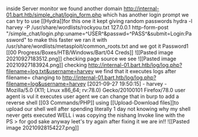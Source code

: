 inside Server monitor we found another domain 
http://internal-01.bart.htb/simple_chat/login_form.php 
which has another login prompt we can try to use [[Hydra]]for this one
it kept giving random passwords
hydra -l harvey -P /usr/share/wordlists/rockyou.txt 127.0.0.1 http-form-post "/simple_chat/login.php:uname=^USER^&passwd=^PASS^&submit=Login:Password"
to make this faster we ran it with /usr/share/wordlists/metasploit/common_roots.txt
and we got it Password1 [[00 Progress/Boxes/HTB/Windows/Bart/04 Creds]]
![[Pasted image 20210927183512.png]]
checking page source we see
![[Pasted image 20210927183924.png]]
checking http://internal-01.bart.htb/log/log.php?filename=log.txt&username=harvey
we find that it executes logs after filename= 
changing to http://internal-01.bart.htb/log/log.php?filename=log&username=harvey
[2021-09-27 19:50:15] - harvey - Mozilla/5.0 (X11; Linux x86_64; rv:78.0) Gecko/20100101 Firefox/78.0
user agent is vul
it executes user agent we can change that in burp to add a reverse shell
[[03 Commands/PHP]]
using [[Upload-Download files]]to upload our shell
well after spending literally 1 day not knowing why my shell never gets executed WELL i was copying the nishang Invoke line with the PS > for god sake 
anyway leet's try again after fixing it 
we are in!!
![[Pasted image 20210928154227.png]]